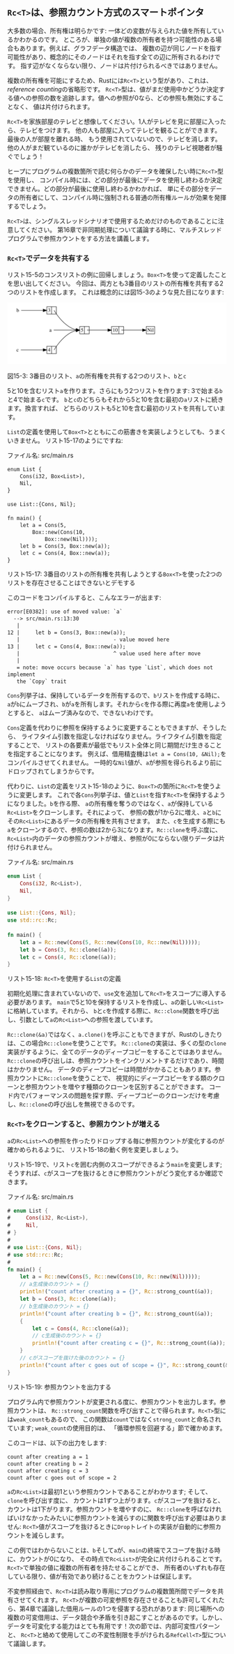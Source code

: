 <!-- ## `Rc<T>`, the Reference Counted Smart Pointer -->

## `Rc<T>`は、参照カウント方式のスマートポインタ

<!-- In the majority of cases, ownership is clear: you know exactly which variable -->
<!-- owns a given value. However, there are cases when a single value might have -->
<!-- multiple owners. For example, in graph data structures, multiple edges might -->
<!-- point to the same node, and that node is conceptually owned by all of the edges -->
<!-- that point to it. A node shouldn’t be cleaned up unless it doesn’t have any -->
<!-- edges pointing to it. -->

大多数の場合、所有権は明らかです: 一体どの変数が与えられた値を所有しているかわかるのです。
ところが、単独の値が複数の所有者を持つ可能性のある場合もあります。例えば、グラフデータ構造では、
複数の辺が同じノードを指す可能性があり、概念的にそのノードはそれを指す全ての辺に所有されるわけです。
指す辺がなくならない限り、ノードは片付けられるべきではありません。

<!-- To enable multiple ownership, Rust has a type called `Rc<T>`, which is an -->
<!-- abbreviation for *reference counting*. The `Rc<T>` type keeps track of the  -->
<!-- number of references to a value which determines whether or not a value is -->
<!-- still in use. If there are zero references to a value, the value can be cleaned -->
<!-- up without any references becoming invalid. -->

複数の所有権を可能にするため、Rustには`Rc<T>`という型があり、これは、*reference counting*の省略形です。
`Rc<T>`型は、値がまだ使用中かどうか決定する値への参照の数を追跡します。値への参照が0なら、どの参照も無効にすることなく、
値は片付けられます。

<!-- Imagine `Rc<T>` as a TV in a family room. When one person enters to watch TV, -->
<!-- they turn it on. Others can come into the room and watch the TV. When the last -->
<!-- person leaves the room, they turn off the TV because it’s no longer being used. -->
<!-- If someone turns off the TV while others are still watching it, there would be -->
<!-- uproar from the remaining TV watchers! -->

`Rc<T>`を家族部屋のテレビと想像してください。1人がテレビを見に部屋に入ったら、テレビをつけます。
他の人も部屋に入ってテレビを観ることができます。最後の人が部屋を離れる時、
もう使用されていないので、テレビを消します。他の人がまだ観ているのに誰かがテレビを消したら、
残りのテレビ視聴者が騒ぐでしょう！

<!-- We use the `Rc<T>` type when we want to allocate some data on the heap for -->
<!-- multiple parts of our program to read and we can’t determine at compile time -->
<!-- which part will finish using the data last. If we knew which part would finish -->
<!-- last, we could just make that part the data’s owner, and the normal ownership -->
<!-- rules enforced at compile time would take effect. -->

ヒープにプログラムの複数箇所で読む何らかのデータを確保したい時に`Rc<T>`型を使用し、
コンパイル時には、どの部分が最後にデータを使用し終わるか決定できません。どの部分が最後に使用し終わるかわかれば、
単にその部分をデータの所有者にして、コンパイル時に強制される普通の所有権ルールが効果を発揮するでしょう。

<!-- Note that `Rc<T>` is only for use in single-threaded scenarios. When we discuss -->
<!-- concurrency in Chapter 16, we’ll cover how to do reference counting in -->
<!-- multithreaded programs. -->

`Rc<T>`は、シングルスレッドシナリオで使用するためだけのものであることに注意してください。
第16章で非同期処理について議論する時に、マルチスレッドプログラムで参照カウントをする方法を講義します。

<!-- ### Using `Rc<T>` to Share Data -->

### `Rc<T>`でデータを共有する

<!-- Let’s return to our cons list example in Listing 15-5. Recall that we defined -->
<!-- it using `Box<T>`. This time, we’ll create two lists that both share ownership -->
<!-- of a third list. Conceptually, this looks similar to Figure 15-3: -->

リスト15-5のコンスリストの例に回帰しましょう。`Box<T>`を使って定義したことを思い出してください。
今回は、両方とも3番目のリストの所有権を共有する2つのリストを作成します。
これは概念的には図15-3のような見た目になります:

<!-- <img alt="Two lists that share ownership of a third list" src="img/trpl15-03.svg" class="center" /> -->

<img alt="3番目のリストの所有権を共有する2つのリスト" src="img/trpl15-03.svg" class="center" />

<!-- <span class="caption">Figure 15-3: Two lists, `b` and `c`, sharing ownership of -->
<!-- a third list, `a`</span> -->

<span class="caption">図15-3: 3番目のリスト、`a`の所有権を共有する2つのリスト、`b`と`c`</span>

<!-- We’ll create list `a` that contains 5 and then 10. Then we’ll make two more -->
<!-- lists: `b` that starts with 3 and `c` that starts with 4. Both `b` and `c` -->
<!-- lists will then continue on to the first `a` list containing 5 and 10. In other -->
<!-- words, both lists will share the first list containing 5 and 10. -->

5と10を含むリスト`a`を作ります。さらにもう2つリストを作ります: 3で始まる`b`と4で始まる`c`です。
`b`と`c`のどちらもそれから5と10を含む最初の`a`リストに続きます。換言すれば、
どちらのリストも5と10を含む最初のリストを共有しています。

<!-- Trying to implement this scenario using our definition of `List` with `Box<T>` -->
<!-- won’t work, as shown in Listing 15-17: -->

`List`の定義を使用して`Box<T>`とともにこの筋書きを実装しようとしても、うまくいきません。
リスト15-17のようにですね:

<!-- <span class="filename">Filename: src/main.rs</span> -->

<span class="filename">ファイル名: src/main.rs</span>

```rust,ignore
enum List {
    Cons(i32, Box<List>),
    Nil,
}

use List::{Cons, Nil};

fn main() {
    let a = Cons(5,
        Box::new(Cons(10,
            Box::new(Nil))));
    let b = Cons(3, Box::new(a));
    let c = Cons(4, Box::new(a));
}
```

<!-- <span class="caption">Listing 15-17: Demonstrating we’re not allowed to have -->
<!-- two lists using `Box<T>` that try to share ownership of a third list</span> -->

<span class="caption">リスト15-17: 3番目のリストの所有権を共有しようとする`Box<T>`を使った2つのリストを存在させることはできないとデモする</span>

<!-- When we compile this code, we get this error: -->

このコードをコンパイルすると、こんなエラーが出ます:

```text
error[E0382]: use of moved value: `a`
  --> src/main.rs:13:30
   |
12 |     let b = Cons(3, Box::new(a));
   |                              - value moved here
13 |     let c = Cons(4, Box::new(a));
   |                              ^ value used here after move
   |
   = note: move occurs because `a` has type `List`, which does not implement
   the `Copy` trait
```

<!-- The `Cons` variants own the data they hold, so when we create the `b` list, `a` -->
<!-- is moved into `b` and `b` owns `a`. Then, when we try to use `a` again when -->
<!-- creating `c`, we’re not allowed to because `a` has been moved. -->

`Cons`列挙子は、保持しているデータを所有するので、`b`リストを作成する時に、
`a`が`b`にムーブされ、`b`が`a`を所有します。それから`c`を作る際に再度`a`を使用しようとすると、
`a`はムーブ済みなので、できないわけです。

<!-- We could change the definition of `Cons` to hold references instead, but then -->
<!-- we would have to specify lifetime parameters. By specifying lifetime -->
<!-- parameters, we would be specifying that every element in the list will live at -->
<!-- least as long as the entire list. The borrow checker wouldn’t let us compile -->
<!-- `let a = Cons(10, &Nil);` for example, because the temporary `Nil` value would -->
<!-- be dropped before `a` could take a reference to it. -->

`Cons`定義を代わりに参照を保持するように変更することもできますが、そうしたら、
ライフタイム引数を指定しなければなりません。ライフタイム引数を指定することで、
リストの各要素が最低でもリスト全体と同じ期間だけ生きることを指定することになります。
例えば、借用精査機は`let a = Cons(10, &Nil);`をコンパイルさせてくれません。
一時的な`Nil`値が、`a`が参照を得られるより前にドロップされてしまうからです。

<!-- Instead, we’ll change our definition of `List` to use `Rc<T>` in place of -->
<!-- `Box<T>`, as shown in Listing 15-18. Each `Cons` variant will now hold a value -->
<!-- and an `Rc<T>` pointing to a `List`. When we create `b`, instead of taking -->
<!-- ownership of `a`, we’ll clone the `Rc<List>` that `a` is holding, thereby -->
<!-- increasing the number of references from one to two and letting `a` and `b` -->
<!-- share ownership of the data in that `Rc<List>`. We’ll also clone `a` when -->
<!-- creating `c`, increasing the number of references from two to three. Every time -->
<!-- we call `Rc::clone`, the reference count to the data within the `Rc<List>` will -->
<!-- increase, and the data won’t be cleaned up unless there are zero references to -->
<!-- it. -->

代わりに、`List`の定義をリスト15-18のように、`Box<T>`の箇所に`Rc<T>`を使うように変更します。
これで各`Cons`列挙子は、値と`List`を指す`Rc<T>`を保持するようになりました。`b`を作る際、
`a`の所有権を奪うのではなく、`a`が保持している`Rc<List>`をクローンします。それによって、
参照の数が1から2に増え、`a`と`b`にその`Rc<List>`にあるデータの所有権を共有させます。
また、`c`を生成する際にも`a`をクローンするので、参照の数は2から3になります。`Rc::clone`を呼ぶ度に、
`Rc<List>`内のデータの参照カウントが増え、参照が0にならない限りデータは片付けられません。

<!-- <span class="filename">Filename: src/main.rs</span> -->

<span class="filename">ファイル名: src/main.rs</span>

```rust
enum List {
    Cons(i32, Rc<List>),
    Nil,
}

use List::{Cons, Nil};
use std::rc::Rc;

fn main() {
    let a = Rc::new(Cons(5, Rc::new(Cons(10, Rc::new(Nil)))));
    let b = Cons(3, Rc::clone(&a));
    let c = Cons(4, Rc::clone(&a));
}
```

<!-- <span class="caption">Listing 15-18: A definition of `List` that uses -->
<!-- `Rc<T>`</span> -->

<span class="caption">リスト15-18: `Rc<T>`を使用する`List`の定義</span>

<!-- We need to add a `use` statement to bring `Rc<T>` into scope because it’s not -->
<!-- in the prelude. In `main`, we create the list holding 5 and 10 and store it in -->
<!-- a new `Rc<List>` in `a`. Then when we create `b` and `c`, we call the -->
<!-- `Rc::clone` function and pass a reference to the `Rc<List>` in `a` as an -->
<!-- argument. -->

初期化処理に含まれていないので、`use`文を追加して`Rc<T>`をスコープに導入する必要があります。
`main`で5と10を保持するリストを作成し、`a`の新しい`Rc<List>`に格納しています。それから、
`b`と`c`を作成する際に、`Rc::clone`関数を呼び出し、引数として`a`の`Rc<List>`への参照を渡しています。

<!-- We could have called `a.clone()` rather than `Rc::clone(&a)`, but Rust’s -->
<!-- convention is to use `Rc::clone` in this case. The implementation of -->
<!-- `Rc::clone` doesn’t make a deep copy of all the data like most types’ -->
<!-- implementations of `clone` do. The call to `Rc::clone` only increments the -->
<!-- reference count, which doesn’t take much time. Deep copies of data can take a -->
<!-- lot of time. By using `Rc::clone` for reference counting, we can visually -->
<!-- distinguish between the deep-copy kinds of clones and the kinds of clones that -->
<!-- increase the reference count. When looking for performance problems in the -->
<!-- code, we only need to consider the deep-copy clones and can disregard calls to -->
<!-- `Rc::clone`. -->

`Rc::clone(&a)`ではなく、`a.clone()`を呼ぶこともできますが、Rustのしきたりは、この場合`Rc::clone`を使うことです。
`Rc::clone`の実装は、多くの型の`clone`実装がするように、全てのデータのディープコピーをすることではありません。
`Rc::clone`の呼び出しは、参照カウントをインクリメントするだけであり、時間はかかりません。
データのディープコピーは時間がかかることもあります。参照カウントに`Rc::clone`を使うことで、
視覚的にディープコピーをする類のクローンと参照カウントを増やす種類のクローンを区別することができます。
コード内でパフォーマンスの問題を探す際、ディープコピーのクローンだけを考慮し、`Rc::clone`の呼び出しを無視できるのです。

<!-- ### Cloning an `Rc<T>` Increases the Reference Count -->

### `Rc<T>`をクローンすると、参照カウントが増える

<!-- Let’s change our working example in Listing 15-18 so we can see the reference -->
<!-- counts changing as we create and drop references to the `Rc<List>` in `a`. -->

`a`の`Rc<List>`への参照を作ったりドロップする毎に参照カウントが変化するのが確かめられるように、
リスト15-18の動く例を変更しましょう。

<!-- In Listing 15-19, we’ll change `main` so it has an inner scope around list `c`; -->
<!-- then we can see how the reference count changes when `c` goes out of scope. -->

リスト15-19で、リスト`c`を囲む内側のスコープができるよう`main`を変更します;
そうすれば、`c`がスコープを抜けるときに参照カウントがどう変化するか確認できます。

<!-- <span class="filename">Filename: src/main.rs</span> -->

<span class="filename">ファイル名: src/main.rs</span>

```rust
# enum List {
#     Cons(i32, Rc<List>),
#     Nil,
# }
#
# use List::{Cons, Nil};
# use std::rc::Rc;
#
fn main() {
    let a = Rc::new(Cons(5, Rc::new(Cons(10, Rc::new(Nil)))));
    // a生成後のカウント = {}
    println!("count after creating a = {}", Rc::strong_count(&a));
    let b = Cons(3, Rc::clone(&a));
    // b生成後のカウント = {}
    println!("count after creating b = {}", Rc::strong_count(&a));
    {
        let c = Cons(4, Rc::clone(&a));
        // c生成後のカウント = {}
        println!("count after creating c = {}", Rc::strong_count(&a));
    }
    // cがスコープを抜けた後のカウント = {}
    println!("count after c goes out of scope = {}", Rc::strong_count(&a));
}
```

<!-- <span class="caption">Listing 15-19: Printing the reference count</span> -->

<span class="caption">リスト15-19: 参照カウントを出力する</span>

<!-- At each point in the program where the reference count changes, we print the -->
<!-- reference count, which we can get by calling the `Rc::strong_count` function. -->
<!-- This function is named `strong_count` rather than `count` because the `Rc<T>` -->
<!-- type also has a `weak_count`; we’ll see what `weak_count` is used for in the -->
<!-- “Preventing Reference Cycles” section. -->

プログラム内で参照カウントが変更される度に、参照カウントを出力します。参照カウントは、
`Rc::strong_count`関数を呼び出すことで得られます。`Rc<T>`型には`weak_count`もあるので、
この関数は`count`ではなく`strong_count`と命名されています; `weak_count`の使用目的は、
「循環参照を回避する」節で確かめます。

<!-- This code prints the following: -->

このコードは、以下の出力をします:

```text
count after creating a = 1
count after creating b = 2
count after creating c = 3
count after c goes out of scope = 2
```

<!-- We can see that the `Rc<List>` in `a` has an initial reference count of 1; then -->
<!-- each time we call `clone`, the count goes up by 1. When `c` goes out of scope, -->
<!-- the count goes down by 1. We don’t have to call a function to decrease the -->
<!-- reference count like we have to call `Rc::clone` to increase the reference -->
<!-- count: the implementation of the `Drop` trait decreases the reference count -->
<!-- automatically when an `Rc<T>` value goes out of scope. -->

`a`の`Rc<List>`は最初1という参照カウントであることがわかります; そして、`clone`を呼び出す度に、
カウントは1ずつ上がります。`c`がスコープを抜けると、カウントは1下がります。参照カウントを増やすのに、
`Rc::clone`を呼ばなければいけなかったみたいに参照カウントを減らすのに関数を呼び出す必要はありません:
`Rc<T>`値がスコープを抜けるときに`Drop`トレイトの実装が自動的に参照カウントを減らします。

<!-- What we can’t see in this example is that when `b` and then `a` go out of scope -->
<!-- at the end of `main`, the count is then 0, and the `Rc<List>` is cleaned up -->
<!-- completely at that point. Using `Rc<T>` allows a single value to have -->
<!-- multiple owners, and the count ensures that the value remains valid as long as -->
<!-- any of the owners still exist. -->

この例ではわからないことは、`b`そして`a`が、`main`の終端でスコープを抜ける時に、カウントが0になり、
その時点で`Rc<List>`が完全に片付けられることです。`Rc<T>`で単独の値に複数の所有者を持たせることができ、
所有者のいずれも存在している限り、値が有効であり続けることをカウントは保証します。

<!-- Via immutable references, `Rc<T>` allows you to share data between multiple -->
<!-- parts of our program for reading only. If `Rc<T>` allowed you to have multiple -->
<!-- mutable references too, you might violate one of the borrowing rules discussed -->
<!-- in Chapter 4: multiple mutable borrows to the same place can cause data races -->
<!-- and inconsistencies. But being able to mutate data is very useful! In the next -->
<!-- section, we’ll discuss the interior mutability pattern and the `RefCell<T>` -->
<!-- type that you can use in conjunction with an `Rc<T>` to work with this -->
<!-- immutability restriction. -->

不変参照経由で、`Rc<T>`は読み取り専用にプログラムの複数箇所間でデータを共有させてくれます。
`Rc<T>`が複数の可変参照を存在させることも許可してくれたら、第4章で議論した借用ルールの1つを侵害する恐れがあります:
同じ場所への複数の可変借用は、データ競合や矛盾を引き起こすことがあるのです。しかし、
データを可変化する能力はとても有用です！次の節では、内部可変性パターンと、
`Rc<T>`と絡めて使用してこの不変性制限を手がけられる`RefCell<T>`型について議論します。
